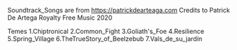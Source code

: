 Soundtrack_Songs are from https://patrickdearteaga.com
Credits to Patrick De Artega
Royalty Free Music
2020

Temes
1.Chiptronical
2.Common_Fight
3.Goliath's_Foe
4.Resilience
5.Spring_Village
6.TheTrueStory_of_Beelzebub
7.Vals_de_su_jardín
